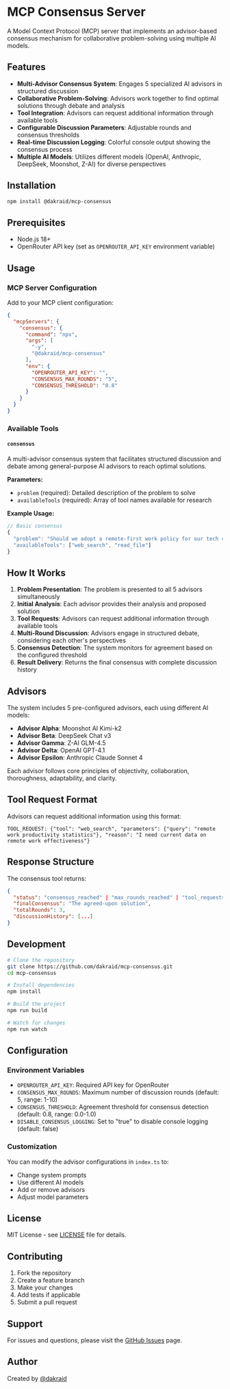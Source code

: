 # MCP Consensus Server

A Model Context Protocol (MCP) server that implements an advisor-based consensus mechanism for collaborative problem-solving using multiple AI models.

## Features

- **Multi-Advisor Consensus System**: Engages 5 specialized AI advisors in structured discussion
- **Collaborative Problem-Solving**: Advisors work together to find optimal solutions through debate and analysis
- **Tool Integration**: Advisors can request additional information through available tools
- **Configurable Discussion Parameters**: Adjustable rounds and consensus thresholds
- **Real-time Discussion Logging**: Colorful console output showing the consensus process
- **Multiple AI Models**: Utilizes different models (OpenAI, Anthropic, DeepSeek, Moonshot, Z-AI) for diverse perspectives

## Installation

```bash
npm install @dakraid/mcp-consensus
```

## Prerequisites

- Node.js 18+
- OpenRouter API key (set as `OPENROUTER_API_KEY` environment variable)

## Usage

### MCP Server Configuration

Add to your MCP client configuration:

```json
{
  "mcpServers": {
    "consensus": {
      "command": "npx",
      "args": [
        "-y",
        "@dakraid/mcp-consensus"
      ],
      "env": {
        "OPENROUTER_API_KEY": "",
        "CONSENSUS_MAX_ROUNDS": "5",
        "CONSENSUS_THRESHOLD": "0.8"
      }
    }
  }
}
```

### Available Tools

#### `consensus`

A multi-advisor consensus system that facilitates structured discussion and debate among general-purpose AI advisors to reach optimal solutions.

**Parameters:**
- `problem` (required): Detailed description of the problem to solve
- `availableTools` (required): Array of tool names available for research

**Example Usage:**

```javascript
// Basic consensus
{
  "problem": "Should we adopt a remote-first work policy for our tech company?",
  "availableTools": ["web_search", "read_file"]
}
```

## How It Works

1. **Problem Presentation**: The problem is presented to all 5 advisors simultaneously
2. **Initial Analysis**: Each advisor provides their analysis and proposed solution
3. **Tool Requests**: Advisors can request additional information through available tools
4. **Multi-Round Discussion**: Advisors engage in structured debate, considering each other's perspectives
5. **Consensus Detection**: The system monitors for agreement based on the configured threshold
6. **Result Delivery**: Returns the final consensus with complete discussion history

## Advisors

The system includes 5 pre-configured advisors, each using different AI models:

- **Advisor Alpha**: Moonshot AI Kimi-k2
- **Advisor Beta**: DeepSeek Chat v3
- **Advisor Gamma**: Z-AI GLM-4.5
- **Advisor Delta**: OpenAI GPT-4.1
- **Advisor Epsilon**: Anthropic Claude Sonnet 4

Each advisor follows core principles of objectivity, collaboration, thoroughness, adaptability, and clarity.

## Tool Request Format

Advisors can request additional information using this format:

```
TOOL_REQUEST: {"tool": "web_search", "parameters": {"query": "remote work productivity statistics"}, "reason": "I need current data on remote work effectiveness"}
```

## Response Structure

The consensus tool returns:

```json
{
  "status": "consensus_reached" | "max_rounds_reached" | "tool_requests_needed",
  "finalConsensus": "The agreed-upon solution",
  "totalRounds": 3,
  "discussionHistory": [...]
}
```

## Development

```bash
# Clone the repository
git clone https://github.com/dakraid/mcp-consensus.git
cd mcp-consensus

# Install dependencies
npm install

# Build the project
npm run build

# Watch for changes
npm run watch
```

## Configuration

### Environment Variables

- `OPENROUTER_API_KEY`: Required API key for OpenRouter
- `CONSENSUS_MAX_ROUNDS`: Maximum number of discussion rounds (default: 5, range: 1-10)
- `CONSENSUS_THRESHOLD`: Agreement threshold for consensus detection (default: 0.8, range: 0.0-1.0)
- `DISABLE_CONSENSUS_LOGGING`: Set to "true" to disable console logging (default: false)

### Customization

You can modify the advisor configurations in `index.ts` to:
- Change system prompts
- Use different AI models
- Add or remove advisors
- Adjust model parameters

## License

MIT License - see [LICENSE](LICENSE) file for details.

## Contributing

1. Fork the repository
2. Create a feature branch
3. Make your changes
4. Add tests if applicable
5. Submit a pull request

## Support

For issues and questions, please visit the [GitHub Issues](https://github.com/dakraid/mcp-consensus/issues) page.

## Author

Created by [@dakraid](https://github.com/dakraid)